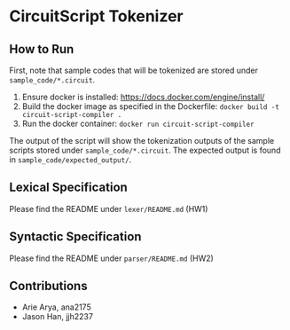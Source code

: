 # CircuitScript Tokenizer

## How to Run

First, note that sample codes that will be tokenized are stored under `sample_code/*.circuit`.

1. Ensure docker is installed: https://docs.docker.com/engine/install/
2. Build the docker image as specified in the Dockerfile: `docker build -t circuit-script-compiler .`
3. Run the docker container: `docker run circuit-script-compiler`

The output of the script will show the tokenization outputs of the sample scripts stored under `sample_code/*.circuit`. The expected output is found in `sample_code/expected_output/`.

## Lexical Specification

Please find the README under `lexer/README.md` (HW1)

## Syntactic Specification

Please find the README under `parser/README.md` (HW2)

## Contributions

-   Arie Arya, ana2175
-   Jason Han, jjh2237
